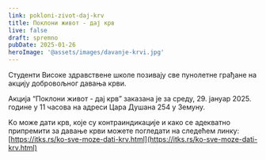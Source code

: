 ```yaml
---
link: pokloni-zivot-daj-krv
title: Поклони живот - дај крв
live: false
draft: spremno
pubDate: 2025-01-26
heroImage: '@assets/images/davanje-krvi.jpg'
---
```

Студенти Високе здравствене школе позивају све пунолетне грађане на акцију добровољног давања крви.

Акција “Поклони живот - дај крв” заказана је за среду, 29. јануар 2025. године у 11 часова на адреси Цара Душана 254 у Земуну.

Kо може дати крв, које су контраиндикације и како се адекватно припремити за давање крви можете погледати на следећем линку:  [https://itks.rs/ko-sve-moze-dati-krv.html](https://itks.rs/ko-sve-moze-dati-krv.html)
